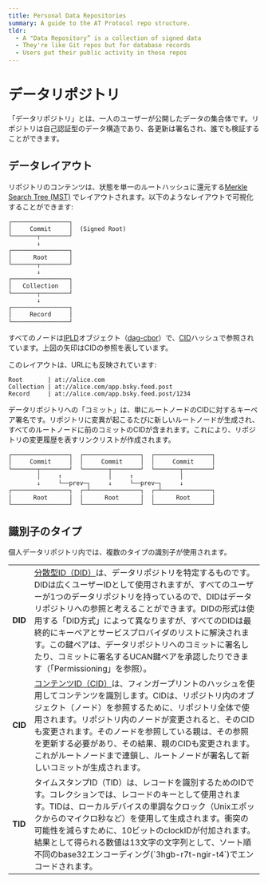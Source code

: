 ```yaml
---
title: Personal Data Repositories
summary: A guide to the AT Protocol repo structure.
tldr:
  - A "Data Repository” is a collection of signed data
  - They're like Git repos but for database records
  - Users put their public activity in these repos
---
```


# データリポジトリ

「データリポジトリ」とは、一人のユーザーが公開したデータの集合体です。リポジトリは自己認証型のデータ構造であり、各更新は署名され、誰でも検証することができます。

## データレイアウト

リポジトリのコンテンツは、状態を単一のルートハッシュに還元する[Merkle Search Tree (MST)](https://hal.inria.fr/hal-02303490/document) でレイアウトされます。以下のようなレイアウトで可視化することができます:

<pre style="line-height: 1.2;"><code>┌────────────────┐
│     Commit     │  (Signed Root)
└───────┬────────┘
        ↓
┌────────────────┐
│      Root      │
└───────┬────────┘
        ↓
┌────────────────┐
│   Collection   │
└───────┬────────┘
        ↓
┌────────────────┐
│     Record     │
└────────────────┘
</code></pre>

すべてのノードは[IPLD](https://ipld.io/)オブジェクト（[dag-cbor](https://ipld.io/docs/codecs/known/dag-cbor/)）で、[CID](https://github.com/multiformats/cid)ハッシュで参照されています。上図の矢印はCIDの参照を表しています。

このレイアウトは、URLにも反映されています:

<pre><code>Root       | at://alice.com
Collection | at://alice.com/app.bsky.feed.post
Record     | at://alice.com/app.bsky.feed.post/1234
</code></pre>

データリポジトリへの「コミット」は、単にルートノードのCIDに対するキーペア署名です。リポジトリに変異が起こるたびに新しいルートノードが生成され、すべてのルートノードに前のコミットのCIDが含まれます。これにより、リポジトリの変更履歴を表すリンクリストが作成されます。

<pre style="line-height: 1.2;"><code>┌────────────────┐  ┌────────────────┐  ┌────────────────┐
│     Commit     │  │     Commit     │  │     Commit     │
└───────┬────────┘  └───────┬────────┘  └───────┬────────┘
        │     ↑             │     ↑             │
        ↓     └──prev─┐     ↓     └──prev─┐     ↓
┌────────────────┐  ┌─┴──────────────┐  ┌─┴──────────────┐
│      Root      │  │      Root      │  │      Root      │
└────────────────┘  └────────────────┘  └────────────────┘
</code></pre>

## 識別子のタイプ

個人データリポジトリ内では、複数のタイプの識別子が使用されます。

<table>
  <tr>
   <td><strong>DID</strong>
   </td>
   <td><a href="https://w3c.github.io/did-core/">
   分散型ID（DID）</a>は、データリポジトリを特定するものです。DIDは広くユーザーIDとして使用されますが、すべてのユーザーが1つのデータリポジトリを持っているので、DIDはデータリポジトリへの参照と考えることができます。DIDの形式は使用する「DID方式」によって異なりますが、すべてのDIDは最終的にキーペアとサービスプロバイダのリストに解決されます。この鍵ペアは、データリポジトリへのコミットに署名したり、コミットに署名するUCAN鍵ペアを承認したりできます（「Permissioning」を参照）。
   </td>
  </tr>
  <tr>
   <td><strong>CID</strong>
   </td>
   <td><a href="https://github.com/multiformats/cid">
   コンテンツID（CID）</a>は、フィンガープリントのハッシュを使用してコンテンツを識別します。CIDは、リポジトリ内のオブジェクト（ノード）を参照するために、リポジトリ全体で使用されます。リポジトリ内のノードが変更されると、そのCIDも変更されます。そのノードを参照している親は、その参照を更新する必要があり、その結果、親のCIDも変更されます。これがルートノードまで連鎖し、ルートノードが署名して新しいコミットが生成されます。
   </td>
  </tr>
  <tr>
   <td><strong>TID</strong>
   </td>
   <td>
   タイムスタンプID（TID）は、レコードを識別するためのIDです。コレクションでは、レコードのキーとして使用されます。TIDは、ローカルデバイスの単調なクロック（Unixエポックからのマイクロ秒など）を使用して生成されます。衝突の可能性を減らすために、10ビットのclockIDが付加されます。結果として得られる数値は13文字の文字列として、ソート順不同のbase32エンコーディング(`3hgb-r7t-ngir-t4`)でエンコードされます。
   </td>
  </tr>
</table>
